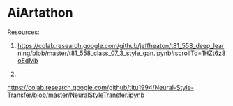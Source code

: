 # AiArtathon

Resources:
1. https://colab.research.google.com/github/jeffheaton/t81_558_deep_learning/blob/master/t81_558_class_07_3_style_gan.ipynb#scrollTo=1HZt6z8oEdMb

2.
https://colab.research.google.com/github/titu1994/Neural-Style-Transfer/blob/master/NeuralStyleTransfer.ipynb
